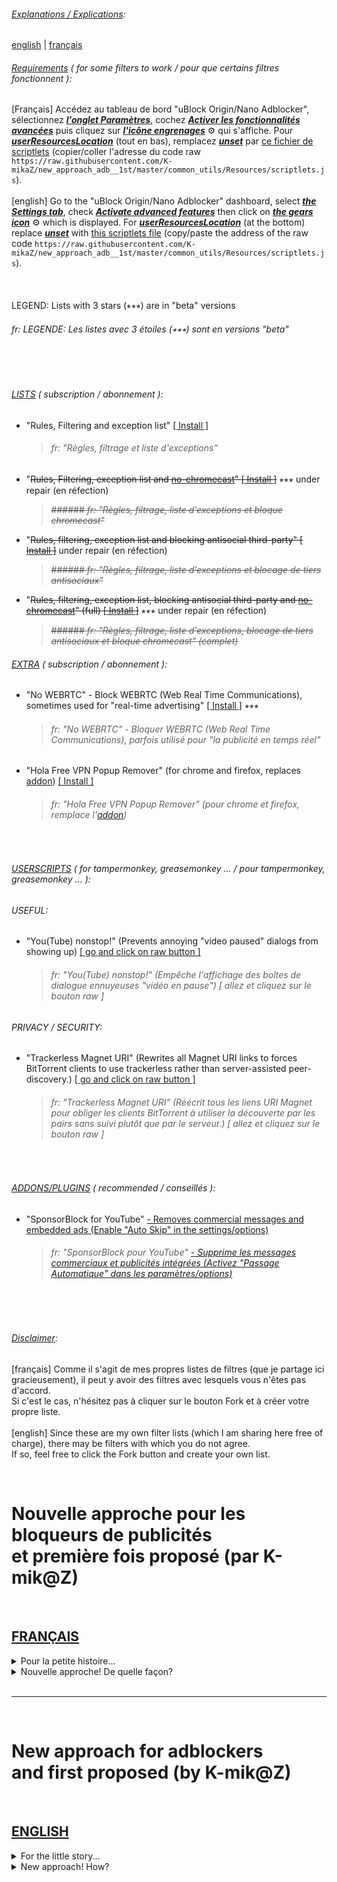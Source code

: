 ###### <ins>Explanations / Explications</ins>:  
[english](#new-approach-for-adblockersand-first-proposed-by-k-mikz) | [français](#nouvelle-approche-pour-les-bloqueurs-de-publicitéset-première-fois-proposé-par-k-mikz)<br>   

###### <ins>Requirements</ins> ( for some filters to work / pour que certains filtres fonctionnent ):
[Français] Accédez au tableau de bord "uBlock Origin/Nano Adblocker", sélectionnez <ins>***l'onglet Paramètres***</ins>, cochez <ins>***Activer les fonctionnalités avancées***</ins> puis cliquez sur <ins>***l'icône engrenages***</ins> ⚙ qui s'affiche. Pour <ins>***userResourcesLocation***</ins> (tout en bas), remplacez <ins>***unset***</ins> par [ce fichier de scriptlets](https://github.com/K-mikaZ/new_approach_adb__1st/blob/master/common_utils/Resources/scriptlets.js) (copier/coller l'adresse du code raw `https://raw.githubusercontent.com/K-mikaZ/new_approach_adb__1st/master/common_utils/Resources/scriptlets.js`).<br><br>[english] Go to the "uBlock Origin/Nano Adblocker" dashboard, select <ins>***the Settings tab***</ins>, check <ins>***Activate advanced features***</ins> then click on <ins>***the gears icon***</ins> ⚙ which is displayed. For <ins>***userResourcesLocation***</ins> (at the bottom) replace <ins>***unset***</ins> with [this scriptlets file](https://github.com/K-mikaZ/new_approach_adb__1st/blob/master/common_utils/Resources/scriptlets.js) (copy/paste the address of the raw code `https://raw.githubusercontent.com/K-mikaZ/new_approach_adb__1st/master/common_utils/Resources/scriptlets.js`).   
<br><br>   
LEGEND: Lists with 3 stars (⭒⭒⭒) are in "beta" versions
###### *fr: LEGENDE: Les listes avec 3 étoiles (⭒⭒⭒) sont en versions "beta"*
<br><br>
###### <ins>LISTS</ins> ( subscription / abonnement ):
- "Rules, Filtering and exception list" [[ Install ]](https://subscribe.adblockplus.org/?location=https://raw.githubusercontent.com/K-mikaZ/new_approach_adb__1st/master/KmZ_filters.txt&amp;title=Rules%2C%20Filtering%20and%20exception%20list)
    > ###### *fr: "Règles, filtrage et liste d'exceptions"*
    
- "~~Rules, Filtering, exception list and <ins>no-chromecast</ins>" [[ Install ]](https://subscribe.adblockplus.org?location=https://raw.githubusercontent.com/K-mikaZ/new_approach_adb__1st/master/KmZ_filters_no-chromecast.txt&amp;title=Rules%2C%20Filtering%2C%20exception%20list%20and%20no-chromecast)~~ ⭒⭒⭒ under repair (en réfection)
    > ~~###### *fr: "Règles, filtrage, liste d'exceptions et bloque chromecast"*~~
- "~~Rules, filtering, exception list and blocking antisocial third-party" [[ Install ]](https://subscribe.adblockplus.org?location=https://raw.githubusercontent.com/K-mikaZ/new_approach_adb__1st/master/KmZ_filters_with_antisocial_third-part.txt&amp;title=Rules%2C%20filtering%2C%20exception%20list%20and%20blocking%20antisocial%20third-party)~~ under repair (en réfection)
    > ~~###### *fr: "Règles, filtrage, liste d'exceptions et blocage de tiers antisociaux"*~~
- "~~Rules, filtering, exception list, blocking antisocial third-party and <ins>no-chromecast</ins>" (full) [[ Install ]](https://subscribe.adblockplus.org?location=https://raw.githubusercontent.com/K-mikaZ/new_approach_adb__1st/master/KmZ_filters_no-chromecast_with_antisocial_third-part.txt&amp;title=Rules%2C%20filtering%2C%20exception%2C%20blocking%20antisocial%20third-party%20and%20no%20chromecast)~~ ⭒⭒⭒ under repair (en réfection)
    > ~~###### *fr: "Règles, filtrage, liste d'exceptions, blocage de tiers antisociaux et bloque chromecast" (complet)*~~  
    

###### <ins>EXTRA</ins> ( subscription / abonnement ):
- "No WEBRTC" - Block WEBRTC (Web Real Time Communications), sometimes used for "real-time advertising" [[ Install ]](https://subscribe.adblockplus.org?location=https%3A%2F%2Fraw.githubusercontent.com%2FK-mikaZ%2Fnew_approach_adb__1st%2Fmaster%2Fcommon_utils%2Flists%2F%E2%9C%97to_block%2Fothers%2Fno_webrtc.txt&amp;title=No%20WEBRTC) ⭒⭒⭒
    > ###### *fr: "No WEBRTC" - Bloquer WEBRTC (Web Real Time Communications), parfois utilisé pour "la publicité en temps réel"*
- "Hola Free VPN Popup Remover" (for chrome and firefox, replaces [addon](https://chrome.google.com/webstore/detail/hola-free-vpn-popup-remov/gmfaipdofemomnhpcllkoadpieibiefg)) [[ Install ]](https://subscribe.adblockplus.org?location=https%3A%2F%2Fraw.githubusercontent.com%2FK-mikaZ%2Fnew_approach_adb__1st%2Fmaster%2Fcommon_utils%2Flists%2F%E2%9C%97to_block%2Fothers%2FHola_Free_VPN_Popup_Remover.txt&amp;title=Hola%20Free%20VPN%20Popup%20Remover)
    > ###### *fr: "Hola Free VPN Popup Remover" (pour chrome et firefox, remplace l'[addon](https://chrome.google.com/webstore/detail/hola-free-vpn-popup-remov/gmfaipdofemomnhpcllkoadpieibiefg))*
<br>

###### <ins>USERSCRIPTS</ins> ( for tampermonkey, greasemonkey ... / pour tampermonkey, greasemonkey ... ):<br>
###### USEFUL:
- "You(Tube) nonstop!" (Prevents annoying "video paused" dialogs from showing up) [[ go and click on raw button ]](https://github.com/K-mikaZ/new_approach_adb__1st/blob/master/common_utils/Resources/UserScripts/YTNonStop.user.js)
    > ###### *fr: "You(Tube) nonstop!" (Empêche l'affichage des boîtes de dialogue ennuyeuses "vidéo en pause") [ allez et cliquez sur le bouton raw ]*
###### PRIVACY / SECURITY:
- "Trackerless Magnet URI" (Rewrites all Magnet URI links to forces BitTorrent clients to use trackerless rather than server-assisted peer-discovery.) [[ go and click on raw button ]](https://github.com/K-mikaZ/new_approach_adb__1st/blob/master/common_utils/Resources/UserScripts/TrackerlessMagnetURI.user.js)
    > ###### *fr: "Trackerless Magnet URI" (Réécrit tous les liens URI Magnet pour obliger les clients BitTorrent à utiliser la découverte par les pairs sans suivi plutôt que par le serveur.) [ allez et cliquez sur le bouton raw ]*
<br>

###### <ins>ADDONS/PLUGINS</ins> ( recommended / conseillés ):
- "SponsorBlock for YouTube" [- Removes commercial messages and embedded ads (Enable "Auto Skip" in the settings/options)](https://sponsor.ajay.app)
    > ###### *fr: "SponsorBlock pour YouTube" [- Supprime les messages commerciaux et publicités intégrées (Activez "Passage Automatique" dans les paramètres/options)](https://sponsor.ajay.app)*
<br><br>

###### <ins>Disclaimer</ins>:
[français] Comme il s'agit de mes propres listes de filtres (que je partage ici gracieusement), il peut y avoir des filtres avec lesquels vous n'êtes pas d'accord.<br>Si c'est le cas, n'hésitez pas à cliquer sur le bouton Fork et à créer votre propre liste.<br><br>[english] Since these are my own filter lists (which I am sharing here free of charge), there may be filters with which you do not agree.<br>If so, feel free to click the Fork button and create your own list.

<br>

# Nouvelle approche pour les bloqueurs de publicités<br>et première fois proposé (par K-mik@Z)  
<br>

## [FRANÇAIS](#français)  
<details>
  <summary>Pour la petite histoire...</summary>

  J'ai voulu proposer (sur un [site connu de la communauté](https://github.com/collinbarrett/FilterLists)) une simple liste (non pas de blocage, mais de [redirect-rule](https://github.com/gorhill/uBlock/wiki/Static-filter-syntax#redirect-rule) automatique), pour aider au *noop\** de tous les filtres de blocages (déjà présent dans votre bloqueur de pubs, mais aussi à venir) et qui utilisais pour cela des conditions ( [!#if - !#endif](https://github.com/gorhill/uBlock/wiki/Static-filter-syntax#if-condition) ).
###### *\*noop: pour les non-initiés, équivalent à une réponse vide*.
Mais je n'ai pas rencontrer un franc succès (non pas au niveau de l'hébergeur de listes lui-même, mais plus auprès de la team ublock-origin), [voyez par vous même](https://github.com/collinbarrett/FilterLists/issues/1731). Ma démarche à été critiquée, voire raillée.<br><br>
Je n'ai jamais demandé de retoucher leurs codes, alors pourquoi tant d'hostilité. J'ai juste proposé une liste qu'il suffisait d'installer ou non.

> La règle de redirection n'est pas d'accélérer le navigateur. Elle est utilisée pour réparer les cassures, anti-adblock et faciliter la rédaction de la liste.

OK, alors pourquoi ne pas l'automatisée pour qu'elle s'applique par elle-même (plus simple pour l'écriture de filtres, non?).<br><br>Je ne suis pas codeur, et je dois justifier (par des mesures que je ne peux pas faire car je ne connais pas les outils pour) tout ce que je propose.<br>Quant à moi, je dois me contenter d'hypothèses:

> Je ne pense pas que fournir une réponse sera plus rapide que d'annuler simplement une demande de réseau.

Supposition. En effet, dans de nombreux langages informatiques, une réponse (même vide) vaut toujours mieux que pas de réponse. Cela évite de nombreuses erreurs (ou le non-retour de réponse, si attendue).<br><br>Et dans notre cas, bien souvent, `pas de réponse` = `bloqueurs` = `message "veuillez désactiver votre bloqueur de pubs"`

</details>
<details>
  <summary>Nouvelle approche! De quelle façon?</summary>
  
  Directives de pré-processeur pour les filtres:<br>J'ai décidé d'utiliser (tant que faire ce peut), les conditions ( !#if ) en partant de cet remarque:
> Les conditions prennent en charge tous les opérateurs logiques de base. - [AdguardTeam](https://github.com/AdguardTeam/AdguardBrowserExtension/issues/917#issue-282353661-permalink)

Et [contrairement à ce que pense notre ami](https://github.com/collinbarrett/FilterLists/issues/1731#issuecomment-651969310), ~~je soutiens que les conditions simple sont reconnues~~ je décide quand même de les utiliser.<br><br>Bah oui quoi! L'addon saurait bloquer des éléments, mais ne saurait pas les reconnaître avec des conditions.<br>Essayez pour voir si `google.com, *$image, *$xhr ou *$1p` ne fonctionne pas!<br>Alors pourquoi ne pourrais-t-on pas pas écrire `!#if google.com, !#if image ou !#if (xhr && 1p)` dans ce cas.<br><br>Et si tel est le cas, pourquoi ne pas demander à l'addon de reconnaître des directives basics.<br><br>Si vous n'essayez seulement que ce que vous savez, où est l'opportunité de progresser.<br>

> "Ils ne savaient pas que c'était impossible, alors ils l'ont fait." - Mark Twain

</details>  
<br>  

********************
<br>  

# New approach for adblockers<br>and first proposed (by K-mik@Z)  
<br>

## [ENGLISH](#english)  
<details>
  <summary>For the little story...</summary>

  I wanted to offer (on a [site known to the community](https://github.com/collinbarrett/FilterLists)) a simple list (not of blocking, but automatic [redirect-rule](https://github.com/gorhill/uBlock/wiki/Static-filter-syntax#redirect-rule)), to help the *noop\** of all blocking filters (already present in your ad blocker, but also to come) and which used for that conditions ([!#if - !#endif](https://github.com/gorhill/uBlock/wiki/Static-filter-syntax#if-condition)).
###### *\*noop: for the uninitiated, equivalent to an empty response*.
But I did not meet a great success (not at the level of the list host itself, but more with the ublock-origin team), [see for yourself](https://github.com/collinbarrett/FilterLists/issues/1731). My approach has been criticized, even mocked.<br><br>
I never asked to touch up their codes, so why so much hostility. I just proposed a list whether to install or not.

> The redirect rule is not to speed up the browser. It is used to repair breaks, anti-adblock and to facilitate the drafting of the list.

OK, so why not automate it so that it applies by itself (easier to write filters, right?).<br><br>I'm not a coder, and I have to justify (by measures that I can not do because I do not know the tools for) everything I offer.<br>As for me, I have to settle for assumptions:

> I don't think that providing a response will be faster than simply canceling a network request.

Assumption. Indeed, in many computer languages, a response (even empty) is always better than no response. This avoids many errors (or non-return of response, if expected).<br><br>And in our case, very often, `no response` = `blockers` = `message "please deactivate your ad blocker"`

    
</details>
<details>
  <summary>New approach! How?</summary>
  
  Pre-processor directives for filters:<br>I have decided to use (as much as I can) the conditions ( !#if ) starting from this remark:
> The conditions support all the basic logical operators. - [AdguardTeam](https://github.com/AdguardTeam/AdguardBrowserExtension/issues/917#issue-282353661-permalink)

And [contrary to what our friend thinks](https://github.com/collinbarrett/FilterLists/issues/1731#issuecomment-651969310), ~~I maintain that the simple conditions are recognized~~ I still decide to use them.<br><br>Well yes what! The addon could block elements, but would not recognize them with conditions.<br>Try to see if `google.com, *$image, *$xhr or *$1p` is not working!<br>So why can't we write `!#if google.com, !#if image or !#if (xhr && 1p)` in this case.<br><br>And if that's the case, why not ask the addon to recognize basic directives.<br><br>And if you only try what you know, where is the opportunity to progress.<br>

> "They didn't know it was impossible, so they did it." - Mark Twain

</details>
